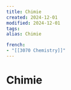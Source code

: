 ```yaml
---
title: Chimie
created: 2024-12-01
modified: 2024-12-01
tags: 
alias: Chimie

french:
- "[[3070 Chemistry]]"
---
```

# Chimie
